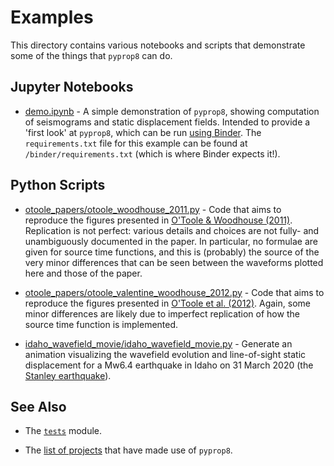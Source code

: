 # Examples

This directory contains various notebooks and scripts that demonstrate some of the things that `pyprop8` can do.

## Jupyter Notebooks
- [demo.ipynb](demo.ipynb) - A simple demonstration of `pyprop8`, showing computation of seismograms and static displacement fields. Intended to provide a 'first look' at `pyprop8`, which can be run [using Binder](https://mybinder.org/v2/gh/valentineap/pyprop8/HEAD?labpath=examples%2Fdemo.ipynb). The `requirements.txt` file for this example can be found at `/binder/requirements.txt` (which is where Binder expects it!).

## Python Scripts
- [otoole_papers/otoole_woodhouse_2011.py](otoole_papers/otoole_woodhouse_2011.py) - Code that aims to reproduce the figures presented in [O'Toole & Woodhouse (2011)](https://doi.org/10.1111/j.1365-246X.2011.05210.x). Replication is not perfect: various details and choices are not fully- and unambiguously documented in the paper. In particular, no formulae are given for source time functions, and this is (probably) the source of the very minor differences that can be seen between the waveforms plotted here and those of the paper.

- [otoole_papers/otoole_valentine_woodhouse_2012.py](otoole_papers/otoole_valentine_woodhouse_2012.py) - Code that aims to reproduce the figures presented in [O'Toole et al. (2012)](https://doi.org/10.1111/j.1365-246X.2012.05608.x). Again, some minor differences are likely due to imperfect replication of how the source time function is implemented.

- [idaho_wavefield_movie/idaho_wavefield_movie.py](idaho_wavefield_movie/idaho_wavefield_movie.py) - Generate an animation visualizing the wavefield evolution and line-of-sight static displacement for a Mw6.4 earthquake in Idaho on 31 March 2020 (the [Stanley earthquake](https://www.idahogeology.org/geologic-hazards/earthquake-hazards/stanley-earthquake)). 

## See Also

- The [`tests`](/src/pyprop8/tests.py) module.

- The [list of projects](/USERS.md) that have made use of `pyprop8`.
